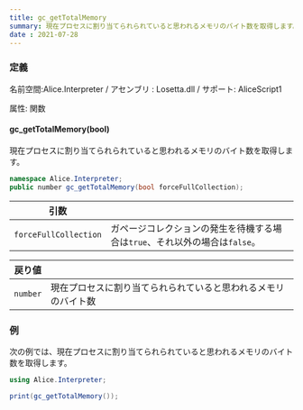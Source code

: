 ```yaml
---
title: gc_getTotalMemory
summary: 現在プロセスに割り当てられられていると思われるメモリのバイト数を取得します。
date : 2021-07-28
---
```

### 定義
名前空間:Alice.Interpreter / アセンブリ : Losetta.dll / サポート: AliceScript1

属性: 関数

#### gc_getTotalMemory(bool)

現在プロセスに割り当てられられていると思われるメモリのバイト数を取得します。

```cs title="AliceScript"
namespace Alice.Interpreter;
public number gc_getTotalMemory(bool forceFullCollection);
```

|引数| |
|-|-|
|`forceFullCollection`|ガページコレクションの発生を待機する場合は`true`、それ以外の場合は`false`。|

|戻り値| |
|-|-|
|`number`|現在プロセスに割り当てられられていると思われるメモリのバイト数|

### 例
次の例では、現在プロセスに割り当てられられていると思われるメモリのバイト数を取得します。

```cs title="AliceScript"
using Alice.Interpreter;

print(gc_getTotalMemory());
```